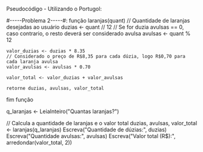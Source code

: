 Pseudocódigo - Utilizando o Portugol:

#-----Problema 2-----#:
função laranjas(quant)
    // Quantidade de laranjas desejadas ao usuário
    duzias <- quant // 12
    // Se for duzia avulsas == 0, caso contrario, o resto deverá ser considerado avulsa
    avulsas <- quant % 12

    valor_duzias <- duzias * 8.35
    // Considerado o preço de R$8,35 para cada dúzia, logo R$0,70 para cada laranja avulsa
    valor_avulsas <- avulsas * 0.70

    valor_total <- valor_duzias + valor_avulsas

    retorne duzias, avulsas, valor_total
fim função

q_laranjas <- LeiaInteiro("Quantas laranjas?")

// Calcula a quantidade de laranjas e o valor total
duzias, avulsas, valor_total <- laranjas(q_laranjas)
Escreva("Quantidade de dúzias:", duzias)
Escreva("Quantidade avulsas:", avulsas)
Escreva("Valor total (R$):", arredondar(valor_total, 2))
